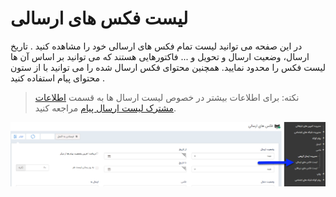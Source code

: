 # لیست فکس های ارسالی 

در این صفحه می توانید لیست تمام فکس های ارسالی خود را مشاهده کنید . تاریخ ارسال، وضعیت ارسال و تحویل و ... فاکتورهایی هستند که می توانید بر اساس آن ها لیست فکس را محدود نمایید. همچنین محتوای فکس ارسال شده را می توانید با از ستون محتوای پیام استفاده کنید .

> نکته: برای اطلاعات بیشتر در خصوص لیست ارسال ها به قسمت [اطلاعات مشترک لیست ارسال پیام](https://github.com/1stco/PayamGostarDocs/blob/master/help2.5.4/Marketing/sms/Send-ist/moshtarake-liste-ersal.md
)
 مراجعه کنید.


![](advertising-sendinggroupfaxlist.png)


